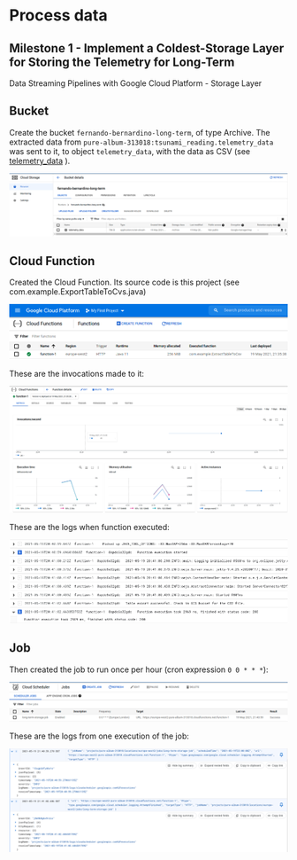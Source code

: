 # Process data

## Milestone 1 - Implement a Coldest-Storage Layer for Storing the Telemetry for Long-Term
Data Streaming Pipelines with Google Cloud Platform - Storage Layer

## Bucket
Create the bucket `fernando-bernardino-long-term`, of type Archive. The
extracted data from `pure-album-313018:tsunami_reading.telemetry_data` was sent to it, to object
`telemetry_data`, with the data as CSV (see [telemetry_data](./telemetry_data) ).

![bucket.png](bucket.png)

## Cloud Function
Created the Cloud Function. Its source code is this project (see com.example.ExportTableToCvs.java)

![img_2.png](img_2.png)

These are the invocations made to it:

![metrics-lambda.png](metrics-lambda.png)

These are the logs when function executed:

![img_3.png](img_3.png)

## Job

Then created the job to run once per hour (cron expression `0 0 * * *`):

![img.png](img.png)

These are the logs from one execution of the job:

![img_1.png](img_1.png)
